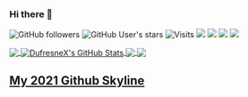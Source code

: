 ### Hi there 👋

<!--
**DufresneX/DufresneX** is a ✨ _special_ ✨ repository because its `README.md` (this file) appears on your GitHub profile.

Here are some ideas to get you started:

- 🔭 I’m currently working on ...
- 🌱 I’m currently learning ...
- 👯 I’m looking to collaborate on ...
- 🤔 I’m looking for help with ...
- 💬 Ask me about ...
- 📫 How to reach me: ...
- 😄 Pronouns: ...
- ⚡ Fun fact: ...
-->
![GitHub followers](https://img.shields.io/github/followers/DufresneX?style=social)
![GitHub User's stars](https://img.shields.io/github/stars/DufresneX?style=social)
![Visits](https://visitor-badge-reloaded.herokuapp.com/badge?page_id=DufresneX.DufresneX&color=2bbc8a)
![](https://img.shields.io/badge/OS-ChromeOS-informational?style=flat&logo=Linux&logoColor=white&color=2bbc8a)
![](https://img.shields.io/badge/Editor-Atom-informational?style=flat&logo=atom&logoColor=white&color=2bbc8a)
![](https://img.shields.io/badge/Code-GDScript-informational?style=flat&logo=godot&logoColor=white&color=2bbc8a)
![](https://img.shields.io/badge/Tools-Github-informational?style=flat&logo=github&logoColor=white&color=2bbc8a)

<a href="https://github.com/DufresneX/DufresneX">
  <img align="center" src="https://github-readme-stats.vercel.app/api/top-langs/?username=DufresneX&theme=merko&langs_count=3" />
</a>

<a href="https://github.com/DufresneX/DufresneX">
  <img align="center" src="https://github-readme-stats.vercel.app/api?username=DufresneX&show_icons=true&line_height=27&theme=merko&count_private=true" alt="DufresneX's GitHub Stats" />
</a>

<a href="https://github.com/DufresneX/DufresneX">
  <img align="center" src="https://github-readme-stats.vercel.app/api/pin/?username=DufresneX&repo=DufresneX&show_icons=true&theme=merko" />
</a>

<a href="https://github.com/DufresneX/DufresneX">
  <img align="center" src="https://github-readme-stats.vercel.app/api/pin/?username=CMDR-Piboy314&repo=Pygame-Platformer&show_icons=true&theme=merko" />
</a>


<h2><a href="https://skyline.github.com/DufresneX/2021" title="2021 Github Skyline">My 2021 Github Skyline</a></h2>

